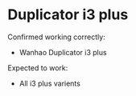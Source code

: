 # Duplicator i3 plus

Confirmed working correctly:

- Wanhao Duplicator i3 plus

Expected to work:

- All i3 plus varients
